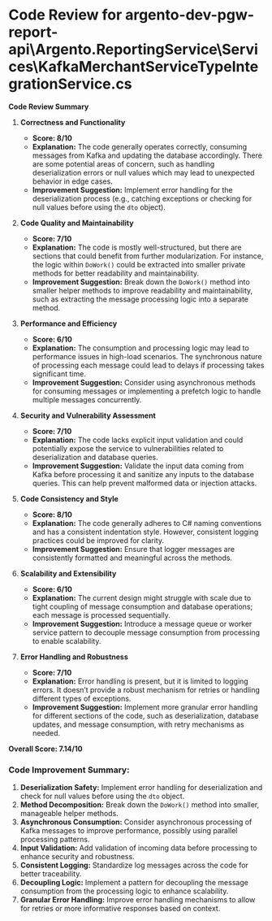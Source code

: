 # Code Review for argento-dev-pgw-report-api\Argento.ReportingService\Services\KafkaMerchantServiceTypeIntegrationService.cs

**Code Review Summary**

1. **Correctness and Functionality**
   - **Score: 8/10**
   - **Explanation:** The code generally operates correctly, consuming messages from Kafka and updating the database accordingly. There are some potential areas of concern, such as handling deserialization errors or null values which may lead to unexpected behavior in edge cases.
   - **Improvement Suggestion:** Implement error handling for the deserialization process (e.g., catching exceptions or checking for null values before using the `dto` object).

2. **Code Quality and Maintainability**
   - **Score: 7/10**
   - **Explanation:** The code is mostly well-structured, but there are sections that could benefit from further modularization. For instance, the logic within `DoWork()` could be extracted into smaller private methods for better readability and maintainability.
   - **Improvement Suggestion:** Break down the `DoWork()` method into smaller helper methods to improve readability and maintainability, such as extracting the message processing logic into a separate method.

3. **Performance and Efficiency**
   - **Score: 6/10**
   - **Explanation:** The consumption and processing logic may lead to performance issues in high-load scenarios. The synchronous nature of processing each message could lead to delays if processing takes significant time.
   - **Improvement Suggestion:** Consider using asynchronous methods for consuming messages or implementing a prefetch logic to handle multiple messages concurrently.

4. **Security and Vulnerability Assessment**
   - **Score: 7/10**
   - **Explanation:** The code lacks explicit input validation and could potentially expose the service to vulnerabilities related to deserialization and database queries.
   - **Improvement Suggestion:** Validate the input data coming from Kafka before processing it and sanitize any inputs to the database queries. This can help prevent malformed data or injection attacks.

5. **Code Consistency and Style**
   - **Score: 8/10**
   - **Explanation:** The code generally adheres to C# naming conventions and has a consistent indentation style. However, consistent logging practices could be improved for clarity.
   - **Improvement Suggestion:** Ensure that logger messages are consistently formatted and meaningful across the methods.

6. **Scalability and Extensibility**
   - **Score: 6/10**
   - **Explanation:** The current design might struggle with scale due to tight coupling of message consumption and database operations; each message is processed sequentially.
   - **Improvement Suggestion:** Introduce a message queue or worker service pattern to decouple message consumption from processing to enable scalability.

7. **Error Handling and Robustness**
   - **Score: 7/10**
   - **Explanation:** Error handling is present, but it is limited to logging errors. It doesn’t provide a robust mechanism for retries or handling different types of exceptions.
   - **Improvement Suggestion:** Implement more granular error handling for different sections of the code, such as deserialization, database updates, and message consumption, with retry mechanisms as needed.

**Overall Score: 7.14/10**

### Code Improvement Summary:
1. **Deserialization Safety:** Implement error handling for deserialization and check for null values before using the `dto` object.
2. **Method Decomposition:** Break down the `DoWork()` method into smaller, manageable helper methods.
3. **Asynchronous Consumption:** Consider asynchronous processing of Kafka messages to improve performance, possibly using parallel processing patterns.
4. **Input Validation:** Add validation of incoming data before processing to enhance security and robustness.
5. **Consistent Logging:** Standardize log messages across the code for better traceability.
6. **Decoupling Logic:** Implement a pattern for decoupling the message consumption from the processing logic to enhance scalability.
7. **Granular Error Handling:** Improve error handling mechanisms to allow for retries or more informative responses based on context.